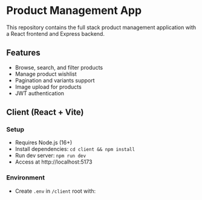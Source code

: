 # Product Management App

This repository contains the full stack product management application with a React frontend and Express backend.

## Features
- Browse, search, and filter products
- Manage product wishlist
- Pagination and variants support
- Image upload for products
- JWT authentication

## Client (React + Vite)

### Setup
- Requires Node.js (16+)
- Install dependencies: `cd client && npm install`
- Run dev server: `npm run dev`
- Access at http://localhost:5173

### Environment
- Create `.env` in `/client` root with:

